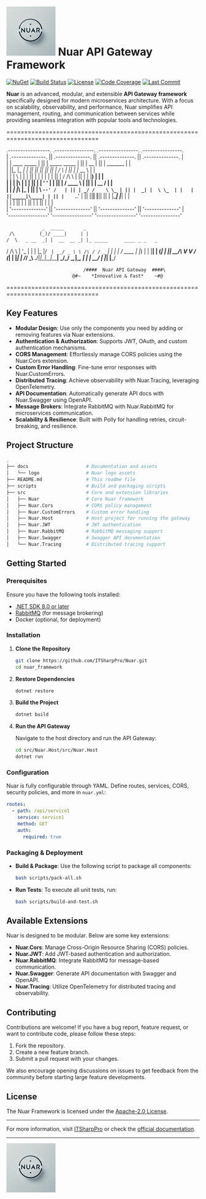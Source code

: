 
# ![Nuar Logo](./docs/logo/Nuar_128.png) Nuar API Gateway Framework

[![NuGet](https://img.shields.io/nuget/v/Nuar.svg)](https://www.nuget.org/packages/Nuar)
[![Build Status](https://img.shields.io/github/actions/workflow/status/ITSharpPro/Nuar/build-and-test.yml)](https://github.com/ITSharpPro/Nuar/actions)
[![License](https://img.shields.io/github/license/ITSharpPro/Nuar)](https://opensource.org/licenses/Apache-2.0)
[![Code Coverage](https://img.shields.io/codecov/c/github/ITSharpPro/Nuar)](https://codecov.io/gh/ITSharpPro/Nuar)
[![Last Commit](https://img.shields.io/github/last-commit/ITSharpPro/Nuar)](https://github.com/ITSharpPro/Nuar/commits)

**Nuar** is an advanced, modular, and extensible **API Gateway framework** specifically designed for modern microservices architecture. With a focus on scalability, observability, and performance, Nuar simplifies API management, routing, and communication between services while providing seamless integration with popular tools and technologies.

================================================================================
   
 .-----------------. .----------------.  .----------------.  .----------------.   
| .--------------. || .--------------. || .--------------. || .--------------. |  
| | ____  _____  | || | _____  _____ | || |      __      | || |  _______     | |  
| ||_   \|_   _| | || ||_   _||_   _|| || |     /  \     | || | |_   __ \    | |  
| |  |   \ | |   | || |  | |    | |  | || |    / /\ \    | || |   | |__) |   | |  
| |  | |\ \| |   | || |  | '    ' |  | || |   / ____ \   | || |   |  __ /    | |  
| | _| |_\   |_  | || |   \ `--' /   | || | _/ /    \ \_ | || |  _| |  \ \_  | |  
| ||_____|\____| | || |    `.__.'    | || ||____|  |____|| || | |____| |___| | |  
| |              | || |              | || |              | || |              | |  
| '--------------' || '--------------' || '--------------' || '--------------' |  
 '----------------'  '----------------'  '----------------'  '----------------'   

                 _  _____       _                           
     /\         (_)/ ____|     | |                          
    /  \   _ __  _| |  __  __ _| |_ _____      ____ _ _   _ 
   / /\ \ | '_ \| | | |_ |/ _` | __/ _ \ \ /\ / / _` | | | |
  / ____ \| |_) | | |__| | (_| | ||  __/\ V  V / (_| | |_| |
 /_/    \_\ .__/|_|\_____|\__,_|\__\___| \_/\_/ \__,_|\__, |
          | |                                          __/ |
          |_|                                         |___/ 


                                
                                /####  Nuar API Gateway  ####\
                            @#~    *Innovative & Fast*    ~#@

================================================================================

## Key Features

- **Modular Design**: Use only the components you need by adding or removing features via Nuar extensions.
- **Authentication & Authorization**: Supports JWT, OAuth, and custom authentication mechanisms.
- **CORS Management**: Effortlessly manage CORS policies using the Nuar.Cors extension.
- **Custom Error Handling**: Fine-tune error responses with Nuar.CustomErrors.
- **Distributed Tracing**: Achieve observability with Nuar.Tracing, leveraging OpenTelemetry.
- **API Documentation**: Automatically generate API docs with Nuar.Swagger using OpenAPI.
- **Message Brokers**: Integrate RabbitMQ with Nuar.RabbitMQ for microservices communication.
- **Scalability & Resilience**: Built with Polly for handling retries, circuit-breaking, and resilience.

## Project Structure

```bash
.
├── docs                     # Documentation and assets
│   └── logo                 # Nuar logo assets
├── README.md                # This readme file
├── scripts                  # Build and packaging scripts
├── src                      # Core and extension libraries
│   ├── Nuar                 # Core Nuar framework
│   ├── Nuar.Cors            # CORS policy management
│   ├── Nuar.CustomErrors    # Custom error handling
│   ├── Nuar.Host            # Host project for running the gateway
│   ├── Nuar.JWT             # JWT authentication
│   ├── Nuar.RabbitMQ        # RabbitMQ messaging support
│   ├── Nuar.Swagger         # Swagger API documentation
│   └── Nuar.Tracing         # Distributed tracing support
```

## Getting Started

### Prerequisites

Ensure you have the following tools installed:

- [.NET SDK 8.0 or later](https://dotnet.microsoft.com/download)
- [RabbitMQ](https://www.rabbitmq.com/download.html) (for message brokering)
- Docker (optional, for deployment)

### Installation

1. **Clone the Repository**

    ```bash
    git clone https://github.com/ITSharpPro/Nuar.git
    cd nuar_framework
    ```

2. **Restore Dependencies**

    ```bash
    dotnet restore
    ```

3. **Build the Project**

    ```bash
    dotnet build
    ```

4. **Run the API Gateway**

    Navigate to the host directory and run the API Gateway:

    ```bash
    cd src/Nuar.Host/src/Nuar.Host
    dotnet run
    ```

### Configuration

Nuar is fully configurable through YAML. Define routes, services, CORS, security policies, and more in `nuar.yml`:

```yaml
routes:
  - path: /api/service1
    service: service1
    method: GET
    auth:
      required: true
```

### Packaging & Deployment

- **Build & Package**: Use the following script to package all components:

    ```bash
    bash scripts/pack-all.sh
    ```

- **Run Tests**: To execute all unit tests, run:

    ```bash
    bash scripts/build-and-test.sh
    ```

## Available Extensions

Nuar is designed to be modular. Below are some key extensions:

- **Nuar.Cors**: Manage Cross-Origin Resource Sharing (CORS) policies.
- **Nuar.JWT**: Add JWT-based authentication and authorization.
- **Nuar.RabbitMQ**: Integrate RabbitMQ for message-based communication.
- **Nuar.Swagger**: Generate API documentation with Swagger and OpenAPI.
- **Nuar.Tracing**: Utilize OpenTelemetry for distributed tracing and observability.

## Contributing

Contributions are welcome! If you have a bug report, feature request, or want to contribute code, please follow these steps:

1. Fork the repository.
2. Create a new feature branch.
3. Submit a pull request with your changes.

We also encourage opening discussions on issues to get feedback from the community before starting large feature developments.

## License

The Nuar Framework is licensed under the [Apache-2.0 License](https://opensource.org/licenses/Apache-2.0).

---

For more information, visit [ITSharpPro](https://itsharppro.com) or check the [official documentation](https://github.com/ITSharpPro/Nuar/docs).

---

![Nuar Logo](./docs/logo/Nuar_128.png)
